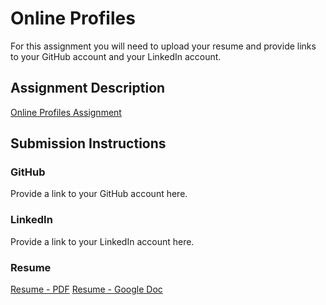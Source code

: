 # Online Profiles
For this assignment you will need to upload your resume and provide links to your GitHub account and your LinkedIn account.

## Assignment Description
[Online Profiles Assignment](https://education.launchcode.org/liftoff/modules/assignments/online-profiles)

## Submission Instructions
 
### GitHub
Provide a link to your GitHub account here.
 
### LinkedIn
Provide a link to your LinkedIn account here.

### Resume
[Resume - PDF](https://github.com/CLovewell/liftoff-assignments/blob/master/C1-Online_Profiles/Carnahan%20Lovewell%20-%20Technology%20Field%20Resume.pdf)
[Resume - Google Doc](https://docs.google.com/document/d/1clsXE6Xe2GKm7KW_hNNa05t6ViEGULs65GoYsZftvwI/edit?usp=sharing)
